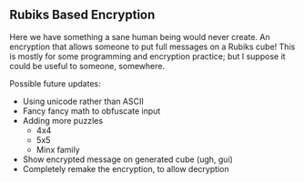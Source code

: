 <h2>Rubiks Based Encryption</h2>

<p>Here we have something a sane human being would never create. An encryption that allows someone to put full messages on a Rubiks cube! This is mostly for some programming and encryption practice; but I suppose it could be useful to someone, somewhere.</p>
<p>Possible future updates:</p>
<ul>
  <li>Using unicode rather than ASCII</li>
  <li>Fancy fancy math to obfuscate input</li>
  <li>Adding more puzzles
    <ul>
      <li>4x4</li>
      <li>5x5</li>
      <li>Minx family</li>
    </ul>
  </li>
  <li>Show encrypted message on generated cube (ugh, gui)</li>
  <li>Completely remake the encryption, to allow decryption</li>
</ul>

